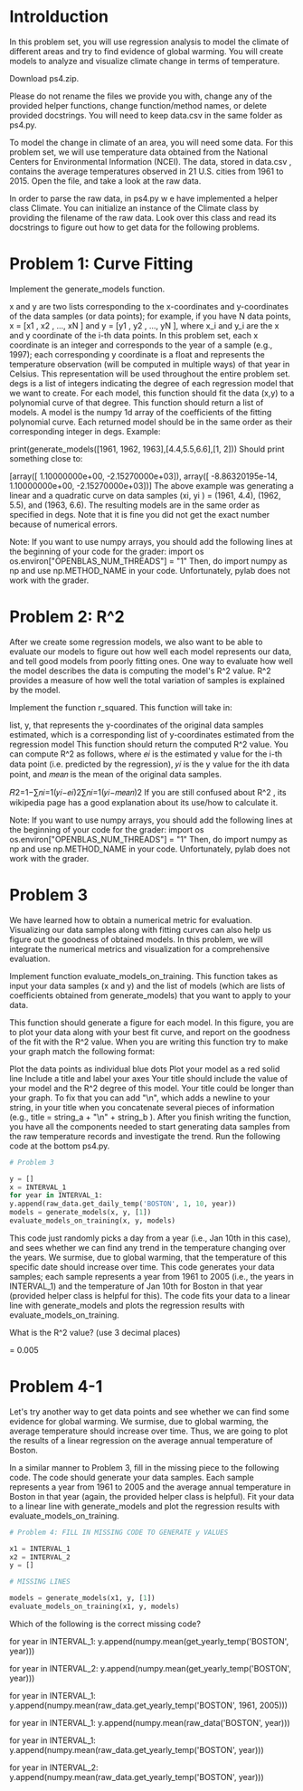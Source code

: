 # Introlduction

In this problem set, you will use regression analysis to model the climate of different areas and try to find evidence of global warming. You will create models to analyze and visualize climate change in terms of temperature.

Download ps4.zip.

Please do not rename the files we provide you with, change any of the provided helper functions, change function/method names, or delete provided docstrings. You will need to keep data.csv in the same folder as ps4.py.

To model the change in climate of an area, you will need some data. For this problem set, we will use temperature data obtained from the National Centers for Environmental Information (NCEI). The data, stored in data.csv , contains the average temperatures observed in 21 U.S. cities from 1961 to 2015. Open the file, and take a look at the raw data.

In order to parse the raw data, in ps4.py w e have implemented a helper class Climate. You can initialize an instance of the Climate class by providing the filename of the raw data. Look over this class and read its docstrings to figure out how to get data for the following problems.

# Problem 1: Curve Fitting

Implement the generate_models function.

x and y are two lists corresponding to the x-coordinates and y-coordinates of the data samples (or data points); for example, if you have N data points, x = [x1 , x2 , ..., xN ] and y = [y1 , y2 , ..., yN ], where x_i and y_i are the x and y coordinate of the i-th data points. In this problem set, each x coordinate is an integer and corresponds to the year of a sample (e.g., 1997); each corresponding y coordinate is a float and represents the temperature observation (will be computed in multiple ways) of that year in Celsius. This representation will be used throughout the entire problem set.
degs is a list of integers indicating the degree of each regression model that we want to create. For each model, this function should fit the data (x,y) to a polynomial curve of that degree.
This function should return a list of models. A model is the numpy 1d array of the coefficients of the fitting polynomial curve. Each returned model should be in the same order as their corresponding integer in degs.
Example:

print(generate_models([1961, 1962, 1963],[4.4,5.5,6.6],[1, 2]))
Should print something close to:

[array([ 1.10000000e+00, -2.15270000e+03]), array([ -8.86320195e-14, 1.10000000e+00, -2.15270000e+03])]
The above example was generating a linear and a quadratic curve on data samples (xi, yi ) = (1961, 4.4), (1962, 5.5), and (1963, 6.6). The resulting models are in the same order as specified in degs. Note that it is fine you did not get the exact number because of numerical errors.

Note: If you want to use numpy arrays, you should add the following lines at the beginning of your code for the grader:
import os
os.environ["OPENBLAS_NUM_THREADS"] = "1"
Then, do import numpy as np and use np.METHOD_NAME in your code. Unfortunately, pylab does not work with the grader.

# Problem 2: R^2

After we create some regression models, we also want to be able to evaluate our models to figure out how well each model represents our data, and tell good models from poorly fitting ones. One way to evaluate how well the model describes the data is computing the model's R^2 value. R^2 provides a measure of how well the total variation of samples is explained by the model.

Implement the function r_squared. This function will take in:

list, y, that represents the y-coordinates of the original data samples
estimated, which is a corresponding list of y-coordinates estimated from the regression model
This function should return the computed R^2 value. You can compute R^2 as follows, where 𝑒𝑖 is the estimated y value for the i-th data point (i.e. predicted by the regression), 𝑦𝑖 is the y value for the ith data point, and 𝑚𝑒𝑎𝑛 is the mean of the original data samples.

𝑅2=1−∑𝑛𝑖=1(𝑦𝑖−𝑒𝑖)2∑𝑛𝑖=1(𝑦𝑖−𝑚𝑒𝑎𝑛)2
If you are still confused about R^2 , its wikipedia page has a good explanation about its use/how to calculate it.

Note: If you want to use numpy arrays, you should add the following lines at the beginning of your code for the grader:
import os
os.environ["OPENBLAS_NUM_THREADS"] = "1"
Then, do import numpy as np and use np.METHOD_NAME in your code. Unfortunately, pylab does not work with the grader.

# Problem 3

We have learned how to obtain a numerical metric for evaluation. Visualizing our data samples along with fitting curves can also help us figure out the goodness of obtained models. In this problem, we will integrate the numerical metrics and visualization for a comprehensive evaluation.

Implement function evaluate_models_on_training. This function takes as input your data samples (x and y) and the list of models (which are lists of coefficients obtained from generate_models) that you want to apply to your data.

This function should generate a figure for each model. In this figure, you are to plot your data along with your best fit curve, and report on the goodness of the fit with the R^2 value. When you are writing this function try to make your graph match the following format:

Plot the data points as individual blue dots
Plot your model as a red solid line
Include a title and label your axes
Your title should include the value of your model and the R^2 degree of this model. Your title could be longer than your graph. To fix that you can add "\n", which adds a newline to your string, in your title when you concatenate several pieces of information (e.g., title = string_a + "\n" + string_b ).
After you finish writing the function, you have all the components needed to start generating data samples from the raw temperature records and investigate the trend. Run the following code at the bottom ps4.py.

```python
# Problem 3

y = []
x = INTERVAL_1
for year in INTERVAL_1:
y.append(raw_data.get_daily_temp('BOSTON', 1, 10, year))
models = generate_models(x, y, [1])
evaluate_models_on_training(x, y, models)
```

This code just randomly picks a day from a year (i.e., Jan 10th in this case), and sees whether we can find any trend in the temperature changing over the years. We surmise, due to global warming, that the temperature of this specific date should increase over time. This code generates your data samples; each sample represents a year from 1961 to 2005 (i.e., the years in INTERVAL_1) and the temperature of Jan 10th for Boston in that year (provided helper class is helpful for this). The code fits your data to a linear line with generate_models and plots the regression results with evaluate_models_on_training.

What is the R^2 value? (use 3 decimal places)

= 0.005

# Problem 4-1

Let's try another way to get data points and see whether we can find some evidence for global warming. We surmise, due to global warming, the average temperature should increase over time. Thus, we are going to plot the results of a linear regression on the average annual temperature of Boston.

In a similar manner to Problem 3, fill in the missing piece to the following code. The code should generate your data samples. Each sample represents a year from 1961 to 2005 and the average annual temperature in Boston in that year (again, the provided helper class is helpful). Fit your data to a linear line with generate_models and plot the regression results with evaluate_models_on_training.

```python
# Problem 4: FILL IN MISSING CODE TO GENERATE y VALUES

x1 = INTERVAL_1
x2 = INTERVAL_2
y = []

# MISSING LINES

models = generate_models(x1, y, [1])
evaluate_models_on_training(x1, y, models)
```

Which of the following is the correct missing code?

for year in INTERVAL_1:
y.append(numpy.mean(get_yearly_temp('BOSTON', year)))

for year in INTERVAL_2:
y.append(numpy.mean(get_yearly_temp('BOSTON', year)))

for year in INTERVAL_1:
y.append(numpy.mean(raw_data.get_yearly_temp('BOSTON', 1961, 2005)))

for year in INTERVAL_1:
y.append(numpy.mean(raw_data('BOSTON', year)))

for year in INTERVAL_1:
y.append(numpy.mean(raw_data.get_yearly_temp('BOSTON', year)))

for year in INTERVAL_2:
y.append(numpy.mean(raw_data.get_yearly_temp('BOSTON', year)))
